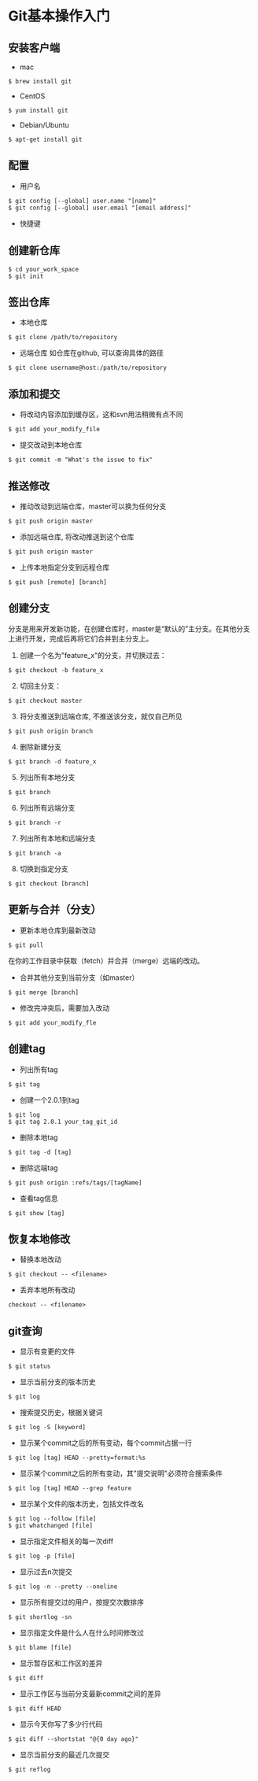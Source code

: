 # Git基本操作入门

## 安装客户端
- mac 
```
$ brew install git 
``` 

- CentOS
```
$ yum install git 
``` 

- Debian/Ubuntu
```
$ apt-get install git 
``` 

## 配置
- 用户名
```
$ git config [--global] user.name "[name]"
$ git config [--global] user.email "[email address]"
```
- 快捷键


## 创建新仓库
```
$ cd your_work_space
$ git init
``` 

## 签出仓库
- 本地仓库
```
$ git clone /path/to/repository
``` 
- 远端仓库
如仓库在github, 可以查询具体的路径
```
$ git clone username@host:/path/to/repository
``` 

## 添加和提交
- 将改动内容添加到缓存区，这和svn用法稍微有点不同
```
$ git add your_modify_file 
``` 

- 提交改动到本地仓库
```
$ git commit -m "What's the issue to fix"
``` 

## 推送修改
- 推动改动到远端仓库，master可以换为任何分支
```
$ git push origin master
``` 
- 添加远端仓库, 将改动推送到这个仓库
```
$ git push origin master
``` 
- 上传本地指定分支到远程仓库
```
$ git push [remote] [branch]
```

## 创建分支
分支是用来开发新功能，在创建仓库时，master是“默认的”主分支。在其他分支上进行开发，完成后再将它们合并到主分支上。
1. 创建一个名为"feature_x"的分支，并切换过去：
```
$ git checkout -b feature_x
``` 
2. 切回主分支：
```
$ git checkout master
``` 

3. 将分支推送到远端仓库, 不推送该分支，就仅自己所见
```
$ git push origin branch
``` 

4. 删除新建分支

```
$ git branch -d feature_x
``` 
5. 列出所有本地分支

```
$ git branch
``` 
6. 列出所有远端分支

```
$ git branch -r
``` 
7. 列出所有本地和远端分支

```
$ git branch -a
``` 
8. 切换到指定分支

```
$ git checkout [branch]
``` 

## 更新与合并（分支）
- 更新本地仓库到最新改动
```
$ git pull
``` 
在你的工作目录中获取（fetch）并合并（merge）远端的改动。

- 合并其他分支到当前分支（如master）
```
$ git merge [branch]
``` 

- 修改完冲突后，需要加入改动

```
$ git add your_modify_fle
``` 

## 创建tag
- 列出所有tag
```
$ git tag
``` 

- 创建一个2.0.1到tag
```
$ git log
$ git tag 2.0.1 your_tag_git_id
``` 

- 删除本地tag
```
$ git tag -d [tag]
``` 
- 删除远端tag
```
$ git push origin :refs/tags/[tagName]
``` 

- 查看tag信息
```
$ git show [tag]
``` 

## 恢复本地修改
- 替换本地改动
```
$ git checkout -- <filename>
``` 

- 丢弃本地所有改动
```
checkout -- <filename>
``` 


## git查询
- 显示有变更的文件
```
$ git status
```

- 显示当前分支的版本历史
```
$ git log
```
- 搜索提交历史，根据关键词
```
$ git log -S [keyword]
```

- 显示某个commit之后的所有变动，每个commit占据一行
```
$ git log [tag] HEAD --pretty=format:%s
```

- 显示某个commit之后的所有变动，其"提交说明"必须符合搜索条件
```
$ git log [tag] HEAD --grep feature
```

- 显示某个文件的版本历史，包括文件改名
```
$ git log --follow [file]
$ git whatchanged [file]
```

- 显示指定文件相关的每一次diff
```
$ git log -p [file]
```

- 显示过去n次提交
```
$ git log -n --pretty --oneline
```

- 显示所有提交过的用户，按提交次数排序
```
$ git shortlog -sn
```

- 显示指定文件是什么人在什么时间修改过
```
$ git blame [file]
```

- 显示暂存区和工作区的差异
```
$ git diff
```

- 显示工作区与当前分支最新commit之间的差异
```
$ git diff HEAD

```

- 显示今天你写了多少行代码
```
$ git diff --shortstat "@{0 day ago}"
```

- 显示当前分支的最近几次提交
```
$ git reflog
```



























